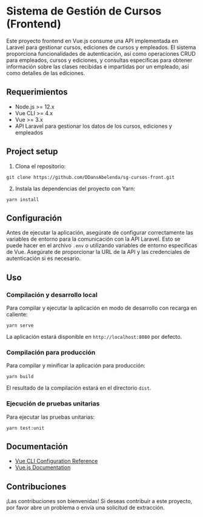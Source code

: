 # Sistema de Gestión de Cursos (Frontend)

Este proyecto frontend en Vue.js consume una API implementada en Laravel para gestionar cursos, ediciones de cursos y empleados. El sistema proporciona funcionalidades de autenticación, así como operaciones CRUD para empleados, cursos y ediciones, y consultas específicas para obtener información sobre las clases recibidas e impartidas por un empleado, así como detalles de las ediciones.

## Requerimientos

- Node.js >= 12.x
- Vue CLI >= 4.x
- Vue >= 3.x
- API Laravel para gestionar los datos de los cursos, ediciones y empleados

## Project setup

1. Clona el repositorio:

```
git clone https://github.com/DDansAbelenda/sg-cursos-front.git
```

2. Instala las dependencias del proyecto con Yarn:

```
yarn install
```

## Configuración

Antes de ejecutar la aplicación, asegúrate de configurar correctamente las variables de entorno para la comunicación con la API Laravel. Esto se puede hacer en el archivo `.env` o utilizando variables de entorno específicas de Vue. Asegúrate de proporcionar la URL de la API y las credenciales de autenticación si es necesario.

## Uso

### Compilación y desarrollo local

Para compilar y ejecutar la aplicación en modo de desarrollo con recarga en caliente:

```
yarn serve
```

La aplicación estará disponible en `http://localhost:8080` por defecto.

### Compilación para producción

Para compilar y minificar la aplicación para producción:

```
yarn build
```

El resultado de la compilación estará en el directorio `dist`.

### Ejecución de pruebas unitarias

Para ejecutar las pruebas unitarias:

```
yarn test:unit
```

## Documentación

- [Vue CLI Configuration Reference](https://cli.vuejs.org/config/)
- [Vue.js Documentation](https://vuejs.org/v2/guide/)

## Contribuciones

¡Las contribuciones son bienvenidas! Si deseas contribuir a este proyecto, por favor abre un problema o envía una solicitud de extracción.
